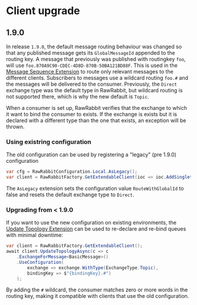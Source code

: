 # Client upgrade

## 1.9.0

In release `1.9.0`, the default message routing behaviour was changed so that any published message gets its `GlobalMessageId` appended to the routing key. A message that previously was published with routingkey `foo`, will use `foo.870A9C90-CDEC-4D8D-870B-50BA121BD88F`. This is used in the [Message Sequence Extension](message-sequence.html) to route only relevant messages to the different clients. Subscribers to messages use a wildcard routing `foo.#` and the messages will be delivered to the consumer. Previously, the `Direct` exchange type was the default type in RawRabbit, but wildcard routing is not supported there, which is why the new default is `Topic`.

When a consumer is set up, RawRabbit verifies that the exchange to which it want to bind the consumer to exists. If the exchange is exists but it is declared with a different type than the one that exists, an exception will be thrown.

### Using existring configuration
The old configuration can be used by registering a "legacy" (pre 1.9.0) configuration

```csharp
var cfg = RawRabbitConfiguration.Local.AsLegacy();
var client = RawRabbitFactory.GetExtendableClient(ioc => ioc.AddSingleton(s => cfg));
```
The `AsLegacy` extension sets the configuration value `RouteWithGlobalId` to false and resets the default exchange type to `Direct`.

### Upgrading from < 1.9.0
If you want to use the new configuration on existing environments, the [Update Topology Extension](update-topology.html) can be used to re-declare and re-bind queues with minimal downtime:

```csharp
var client = RawRabbitFactory.GetExtendableClient();
await client.UpdateTopologyAsync(c => c
	.ExchangeForMessage<BasicMessage>()
	.UseConfiguration(
		exchange => exchange.WithType(ExchangeType.Topic),
		bindingKey => $"{bindingKey}.#")
	);
```

By adding the `#` wildcard, the consumer matches zero or more words in the routing key, making it compatible with clients that use the old configuration.